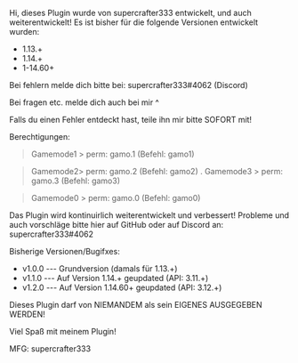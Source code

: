 Hi,
dieses Plugin wurde von supercrafter333 entwickelt, und auch weiterentwickelt!
Es ist  bisher für die folgende Versionen entwickelt wurden:
- 1.13.+
- 1.14.+
- 1-14.60+



Bei fehlern melde dich bitte bei: supercrafter333#4062  (Discord)

Bei fragen etc. melde dich auch bei mir ^


Falls du einen Fehler entdeckt hast, teile ihn mir bitte SOFORT mit!

Berechtigungen:
> Gamemode1 >  perm: gamo.1 (Befehl: gamo1)

> Gamemode2> perm: gamo.2 (Befehl: gamo2)
.
> Gamemode3 >  perm: gamo.3 (Befehl: gamo3)

> Gamemode0 >  perm: gamo.0 (Befehl: gamo0)



Das Plugin wird kontinuirlich weiterentwickelt und verbessert! Probleme und auch vorschläge bitte hier auf GitHub oder auf Discord an: supercrafter333#4062

Bisherige Versionen/Bugifxes:
- v1.0.0 --- Grundversion (damals für 1.13.+)
- v1.1.0 --- Auf Version 1.14.+ geupdated (API: 3.11.+)
- v1.2.0 --- Auf Version 1.14.60+ geupdated (API: 3.12.+)



Dieses Plugin darf von NIEMANDEM als sein EIGENES AUSGEGEBEN WERDEN!






Viel Spaß mit meinem Plugin! 

MFG: supercrafter333
